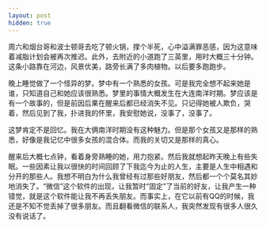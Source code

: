 ```yaml
---
layout: post
hidden: true
---
```


周六和烟台哥和波士顿哥去吃了顿火锅，撑个半死，心中溢满罪恶感，因为这意味着减脂计划会被再次推迟。此外，去附近的小道跑了三英里，用时大概三十分钟。这条小路靠在河边，风景优美，路旁长满了多肉植物。以后要多跑跑步。

晚上睡觉做了一个怪异的梦。梦中有一个熟悉的女孩。可是我完全想不起来她是谁，只知道自己和她应该很熟悉。梦里的事情大概发生在大连南洋时期。梦应该是有一个故事的，但是前因后果在醒来后都已经消失不见。只记得她被人欺负，哭着，然后见到了我，扑进我的怀里，我安慰她说，没事了，没事了。

这梦肯定不是回忆。我在大俩南洋时期没有这种魅力。但是那个女孩又是那样的熟悉，好像是我记忆中很多女孩的混合体。而我的关切又是那样的真心。

醒来后大概七点钟，看着身旁熟睡的她，用力抱紧。然后我就想起昨天晚上有些失眠。一些因素让我以很快的时间回顾了下我迄今为止的人生，主要是人生中相遇和分开的那些人。我想不明白为什么我曾经有过那些好朋友，然后都一个个莫名其妙地消失了。“微信”这个软件的出现，让我暂时“固定”了当前的好友，让我产生一种错觉，就是这个软件能让我不再丢失朋友。而事实上，在它以前有QQ的时候，我还是不知不觉丢掉了很多朋友。而且翻看微信的联系人，我突然发现有很多人很久没有说话了。
